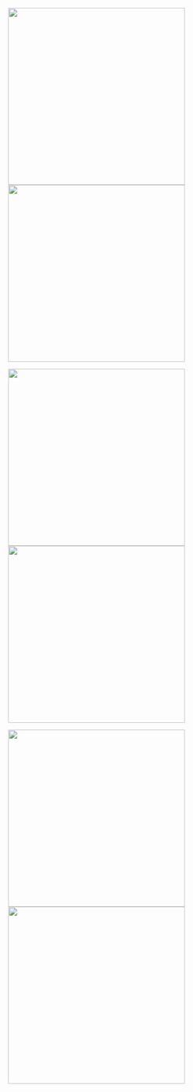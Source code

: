 <!--
### Hi there 👋

Here are some ideas to get you started:

- 🔭 I’m currently working on ...
- 🌱 I’m currently learning ...
- 👯 I’m looking to collaborate on ...
- 🤔 I’m looking for help with ...
- 💬 Ask me about ...
- 📫 How to reach me: ...
- 😄 Pronouns: ...
- ⚡ Fun fact: ...

<h1 align="center">Hi 👋, I'm Dhyey Thumar!</h1>
-->

<p align="center"> 
  <a href="https://github.com/dhyeythumar/gym-video-streamer">
    <img align="center" src="https://github-readme-stats.vercel.app/api/pin/?username=dhyeythumar&repo=gym-video-streamer" width = 360 />
  </a>
  <a href="https://github.com/dhyeythumar/mlagents-video-streamer">
    <img align="center" src="https://github-readme-stats.vercel.app/api/pin/?username=dhyeythumar&repo=mlagents-video-streamer" width = 360 />
  </a>
</p>

<p align="center">
  <a href="https://github.com/dhyeythumar/BoatAttack-with-ML-Agents">
    <img align="center" src="https://github-readme-stats.vercel.app/api/pin/?username=dhyeythumar&repo=BoatAttack-with-ML-Agents" width = 360 />
  </a>
  <a href="https://github.com/dhyeythumar/awesome-readme-tools">
    <img align="center" src="https://github-readme-stats.vercel.app/api/pin/?username=dhyeythumar&repo=awesome-readme-tools" width = 360 />
  </a>
</p>

<p align="center"> 
  <a href="https://github.com/dhyeythumar/graphql-proxy-api">
    <img align="center" src="https://github-readme-stats.vercel.app/api/pin/?username=dhyeythumar&repo=graphql-proxy-api" width = 360 />
  </a>
  <a href="https://github.com/dhyeythumar/how-to-GraphQL-js">
    <img align="center" src="https://github-readme-stats.vercel.app/api/pin/?username=dhyeythumar&repo=how-to-GraphQL-js" width = 360 />
  </a>
</p>

<!--
<details>
<summary>Extra Pins</summary>
<br>
<p align="center"> 
  <a href="https://github.com/dhyeythumar/github-notifier-for-whatsapp">
    <img align="center" src="https://github-readme-stats.vercel.app/api/pin/?username=dhyeythumar&repo=github-notifier-for-whatsapp" />
  </a>
  <a href="https://github.com/dhyeythumar/cv2module">
    <img align="center" src="https://github-readme-stats.vercel.app/api/pin/?username=dhyeythumar&repo=cv2module" />
  </a>
</p>
</details>
-->
